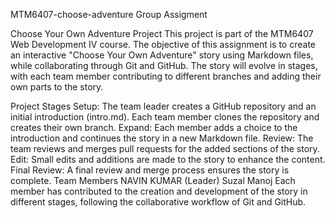 MTM6407-choose-adventure
Group Assigment

Choose Your Own Adventure Project
This project is part of the MTM6407 Web Development IV course. The objective of this assignment is to create an interactive "Choose Your Own Adventure" story using Markdown files, while collaborating through Git and GitHub. The story will evolve in stages, with each team member contributing to different branches and adding their own parts to the story.

Project Stages
Setup: The team leader creates a GitHub repository and an initial introduction (intro.md). Each team member clones the repository and creates their own branch.
Expand: Each member adds a choice to the introduction and continues the story in a new Markdown file.
Review: The team reviews and merges pull requests for the added sections of the story.
Edit: Small edits and additions are made to the story to enhance the content.
Final Review: A final review and merge process ensures the story is complete.
Team Members
NAVIN KUMAR (Leader)
Suzal
Manoj
Each member has contributed to the creation and development of the story in different stages, following the collaborative workflow of Git and GitHub.
